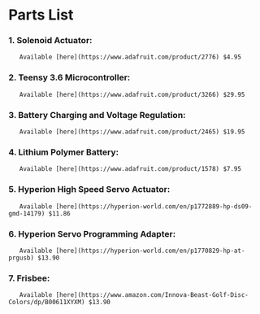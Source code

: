 # Parts List

### 1. Solenoid Actuator:
       Available [here](https://www.adafruit.com/product/2776) $4.95

### 2. Teensy 3.6 Microcontroller:
       Available [here](https://www.adafruit.com/product/3266) $29.95

### 3. Battery Charging and Voltage Regulation:
       Available [here](https://www.adafruit.com/product/2465) $19.95
       
### 4. Lithium Polymer Battery:
       Available [here](https://www.adafruit.com/product/1578) $7.95
       
### 5. Hyperion High Speed Servo Actuator:
       Available [here](https://hyperion-world.com/en/p1772889-hp-ds09-gmd-14179) $11.86
       
### 6. Hyperion Servo Programming Adapter:
       Available [here](https://hyperion-world.com/en/p1770829-hp-at-prgusb) $13.90
       
### 7. Frisbee:
       Available [here](https://www.amazon.com/Innova-Beast-Golf-Disc-Colors/dp/B00611XYXM) $13.90